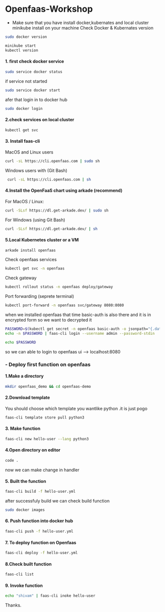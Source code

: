 # Openfaas-Workshop

- Make sure that you have install docker,kubernates and local cluster minikube install on your machine
Check Docker & Kubernates version
```bash
sudo docker version
```
```bash
minikube start
kubectl version
```

#### 1. first check docker service
```bash
sudo service docker status
```
if service not started

```bash 
sudo service docker start
```
afer that login in to docker hub
```bash
sudo docker login
```

#### 2.check services on local cluster

```bash
kubectl get svc
```
#### 3. Install faas-cli

 MacOS and Linux users
```bash 
curl -sL https://cli.openfaas.com | sudo sh
```

Windows users with (Git Bash)
```bash
 curl -sL https://cli.openfaas.com | sh
```

#### 4.Install the OpenFaaS chart using arkade (recommend)

For MacOS / Linux:
```bash
curl -SLsf https://dl.get-arkade.dev/ | sudo sh
```

For Windows (using Git Bash)
```bash
curl -SLsf https://dl.get-arkade.dev/ | sh
```
#### 5.Local Kubernetes cluster or a VM
```bash
arkade install openfaas
```
Check openfaas services 
```bash
kubectl get svc -n openfaas
```

Check gateway
```bash
kubectl rollout status -n openfaas deploy/gateway
```
Port forwarding (seprete terminal)
```bash
kubectl port-forward -n openfaas svc/gateway 8080:8080
```
 when we installed openfaas that time basic-auth is also there and it is in encrypted form so we want to decrypted it
```bash
PASSWORD=$(kubectl get secret -n openfaas basic-auth -o jsonpath="{.data.basic-auth-password}" | base64 --decode; echo)
echo -n $PASSWORD | faas-cli login --username admin --password-stdin
```

```bash
echo $PASSWORD
```
so we can able to login to openfaas ui --> localhost:8080



### - Deploy first function on openfaas

#### 1.Make a directory
```bash
mkdir openfaas_demo && cd openfaas-demo
```

#### 2.Download template
You should choose which template you wantlike python .it is just pogo 
```bash
faas-cli template store pull python3
```
#### 3. Make function
```bash
faas-cli new hello-user --lang python3
```

#### 4.Open directory on editor 
```bash
code .
```

now we can make change in handler 

#### 5. Built the function
```bash
faas-cli build -f hello-user.yml
```

after successfuly build we can check build function
```bash
sudo docker images
```
#### 6. Push function into docker hub
```bash
faas-cli push -f hello-user.yml
```
#### 7. To deploy function on Openfaas
```bash
faas-cli deploy -f hello-user.yml
```

#### 8.Check built function 
```bash
faas-cli list
```
#### 9. Invoke function
```bash
echo "shivam" | faas-cli inoke hello-user
```

Thanks.






